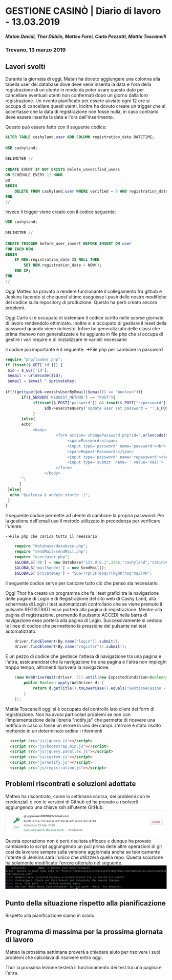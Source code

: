 # GESTIONE CASINÒ | Diario di lavoro - 13.03.2019
##### Matan Davidi, Thor Düblin, Matteo Forni, Carlo Pezzotti, Mattia Toscanelli
### Trevano, 13 marzo 2019

## Lavori svolti
Durante la giornata di oggi, Matan ha dovuto aggiungere una colonna alla tabella user del database dove deve venir inserita la data e l'ora della registrazione di un utente in modo da poter usare questo dato per cancellare eventuali utenti non confermati dopo un giorno dalla loro registrazione. Un evento pianificato per essere avviato ogni 12 ore si occupa di cancellare questi utenti. Inoltre ha dovuto creare un trigger che si accertasse che la data di registrazione non fosse nulla, in caso contrario deve essere inserita la data e l'ora dell'inserimento.

Questo può essere fatto con il seguente codice:
```SQL
ALTER TABLE cashyland.user ADD COLUMN registration_date DATETIME;

USE cashyland;

DELIMITER //

CREATE EVENT IF NOT EXISTS delete_unverified_users
ON SCHEDULE EVERY 12 HOUR
DO
BEGIN
	DELETE FROM cashyland.user WHERE verified = 0 AND registration_date <= subdate(NOW(), 1);
END
//
```

Invece il trigger viene creato con il codice seguente:

```SQL
USE cashyland;

DELIMITER //

CREATE TRIGGER before_user_insert BEFORE INSERT ON user
FOR EACH ROW
BEGIN
	IF NEW.registration_date IS NULL THEN
		SET NEW.registration_date = NOW();
    END IF;
END
//

```

Oggi Matteo ha provato a rendere funzionante il collegamento fra github e Jenkins facendo si che quest'ultimo eseguisse i push delle nostre modifiche del codice sulla repository di produzione. Questo ha però creato ancora problemi.

Oggi Carlo si è occupato di sistemare il codice scritto nelle scorse giornate di lavoro rendendolo ottimizato. Inoltre si è occupato di gestiare il reset della password quando viene richiesto. Infine ho generalizzato delle classi che prima ritenevo non generalizzate e ho aggiunto in file php che si occupa di gestire i vari require e di inizializzare le varibili necessarie

Il codice più importante è il seguente:
	->File php per cambiare la password
```Php
require "php/loader.php";
if (isset($_GET['id'])) {
 $id = $_GET['id'];
 $email = urldecode($id);
 $email = $email ^ $privateKey;

if(!(gettype($db->existsUserByEmail($email)) == "boolean")){
       if($_SERVER['REQUEST_METHOD'] == "POST"){
            if(isset($_POST["password"]) && isset($_POST["repassword"])){
                 $db->executeQuery('update user set password = "'.$_POST["password"].'" where email = "'.$email.'"');
            }
       }else{
       echo"
            <body>
                      <form action='changePassword.php?id=".urlencode($email^$privateKey)."' method='post'>
                           <span>Password:</span>
                           <input type='password' name='password'><br>
                           <span>Repeat-Password:</span>
                           <input type='password' name='repassword'><br>
                           <input type='submit' name='' value='VAI!'>
                      </form>
                 </body>
       ";
      }
 }else{
  echo "Qualcosa è andato storto :(";
 }
}

```
Il seguente codice permette ad utente di cambiare la propria password. Per la gestione dell'email uso il metodo utilizzato in precedenza per verificare l'utente.

	->File php che carica tutto il neessario
```Php
	require "database/database.php";
	require "sendMail/sendMail.php";
	require "user/user.php";
	$GLOBALS['db'] = new Database("127.0.0.1",3306,"cashyland","casinoAdmin","Casin02018");
	$GLOBALS['mailSender'] = new SendMail();
	$GLOBALS['privateKey'] = "SGG<?rpF3FTebqx?(kgQR:hsq'mqZ!VH";

```
Il seguente codice serve per caricare tutto ciò che penso sia necessario.

Oggi Thor ha creato un programma che fa i test grafici tra la navigazione delle pagine di Login e di Registrazione del sito web di Cashy Land, alla schermata di Login i test automatizzati controllano che se viene premuto il pulsante REGISTRATI esso porterà alla pagina di registrazione.
Mentre alla pagina di registrazione, premendo il pulsante ACCEDI nella barra di navigazione esso porterà alla pagina di Login.
Successivamente si vedono le linee di codice che permettono la pressione del pulsante nel test automatizzato.

```Java
	driver.findElement(By.name("login")).submit();
	driver.findElement(By.name("register")).submit();
```
E un pezzo di codice che gestisce l'attesa di navigazione tra una pagina e l'altra, assicurandosi che la navigazione tra una pagina e l'altra non impieghi troppo tempo, altrimenti riproverà la navigazione.

```Java
	(new WebDriverWait(driver, 5)).until(new ExpectedCondition<Boolean>() {
		public Boolean apply(WebDriver d) {
			return d.getTitle().toLowerCase().equals("GestioneCasino - Registrazione");
		}
	});
```

Mattia Toscanelli oggi si è occupato del controllo lato client del form di registrazione. Non ha avuto particolari problemi se non con l'implementazione della libreria "notify.js" che permette di ricevere una notifica in caso ci fosse un errore in uno dei campi. L'errore è stato risolto mettendo in un determinato ordine i rifermenti
```HTML
  <script src="js/jquery.js"></script>
  <script src="js/bootstrap.min.js"></script>
  <script src="js/jquery.parallax.js"></script>
  <script src="js/custom.js"></script>
  <script src="js/notify.js"></script>
  <script src="js/registration.js"></script>
```

##  Problemi riscontrati e soluzioni adottate

Matteo ha riscontrato, come la settimana scorsa, dei problemi con le credenziali e con le versioni di Github ed ha provato a risolverli aggiungendo una chiave ssh all'utente GitHub.
![Chiave ssh Jenkins user](../media/SSHKeyJenkinsUser.png)
Questa operazione non è però risultata efficace e dunque ha provato cambiando lo script aggiungendo un pull prima delle altre operazioni di git così da lavorare sempre sulla versione aggiornata anche se teoricamente l'utente di Jenkins sarà l'unico che utilizzerà quella repo. Questa soluzione ha solamente modificato l'errore ottenuto nel seguente.
![Error Push Jenkins](../media/GitPush&PullError.png)

##  Punto della situazione rispetto alla pianificazione
Rispetto alla pianificazione siamo in orario.

## Programma di massima per la prossima giornata di lavoro
Matteo la prossima settimana proverà a chiedere aiuto per risolvere i suoi problemi che calcolava di risolvere entro oggi.

Thor la prossima lezione testerà il funzionamento dei test tra una pagina e l'altra.
